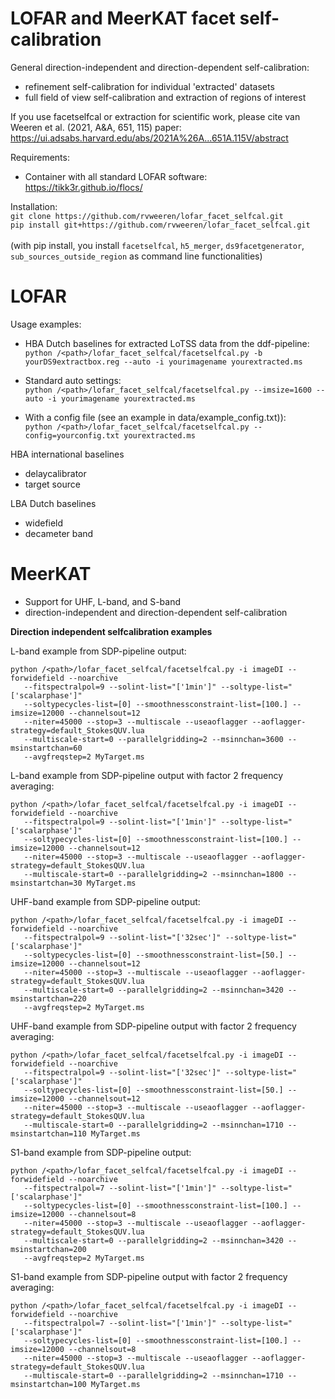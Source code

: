 # LOFAR and MeerKAT facet self-calibration
General direction-independent and direction-dependent self-calibration: 
 - refinement self-calibration for individual 'extracted' datasets 
 - full field of view self-calibration and extraction of regions of interest

If you use facetselfcal or extraction for scientific work, please cite van Weeren et al. (2021, A&A, 651, 115) paper: \
https://ui.adsabs.harvard.edu/abs/2021A%26A...651A.115V/abstract 

Requirements:
- Container with all standard LOFAR software: https://tikk3r.github.io/flocs/ 

Installation:
\
`git clone https://github.com/rvweeren/lofar_facet_selfcal.git`
\
`pip install git+https://github.com/rvweeren/lofar_facet_selfcal.git`
\
\
(with pip install, you install ```facetselfcal```, ```h5_merger```, ```ds9facetgenerator```, ```sub_sources_outside_region```
as command line functionalities)


# LOFAR
Usage examples:
- HBA Dutch baselines for extracted LoTSS data from the ddf-pipeline:\
`python /<path>/lofar_facet_selfcal/facetselfcal.py -b yourDS9extractbox.reg --auto -i yourimagename yourextracted.ms`

- Standard auto settings:\
`python /<path>/lofar_facet_selfcal/facetselfcal.py --imsize=1600 --auto -i yourimagename yourextracted.ms` 

- With a config file (see an example in data/example_config.txt)):\
`python /<path>/lofar_facet_selfcal/facetselfcal.py --config=yourconfig.txt yourextracted.ms`

HBA international baselines
- delaycalibrator
- target source

LBA Dutch baselines
 - widefield
 - decameter band


# MeerKAT
- Support for UHF, L-band, and S-band
- direction-independent and direction-dependent self-calibration

**Direction independent selfcalibration examples** 

L-band example from SDP-pipeline output:
```
python /<path>/lofar_facet_selfcal/facetselfcal.py -i imageDI --forwidefield --noarchive 
   --fitspectralpol=9 --solint-list="['1min']" --soltype-list="['scalarphase']" 
   --soltypecycles-list=[0] --smoothnessconstraint-list=[100.] --imsize=12000 --channelsout=12 
   --niter=45000 --stop=3 --multiscale --useaoflagger --aoflagger-strategy=default_StokesQUV.lua 
   --multiscale-start=0 --parallelgridding=2 --msinnchan=3600 --msinstartchan=60 
   --avgfreqstep=2 MyTarget.ms 
```

L-band example from SDP-pipeline output with factor 2 frequency averaging:
```
python /<path>/lofar_facet_selfcal/facetselfcal.py -i imageDI --forwidefield --noarchive
   --fitspectralpol=9 --solint-list="['1min']" --soltype-list="['scalarphase']"
   --soltypecycles-list=[0] --smoothnessconstraint-list=[100.] --imsize=12000 --channelsout=12
   --niter=45000 --stop=3 --multiscale --useaoflagger --aoflagger-strategy=default_StokesQUV.lua
   --multiscale-start=0 --parallelgridding=2 --msinnchan=1800 --msinstartchan=30 MyTarget.ms 
```

UHF-band example from SDP-pipeline output:
```
python /<path>/lofar_facet_selfcal/facetselfcal.py -i imageDI --forwidefield --noarchive
   --fitspectralpol=9 --solint-list="['32sec']" --soltype-list="['scalarphase']"
   --soltypecycles-list=[0] --smoothnessconstraint-list=[50.] --imsize=12000 --channelsout=12
   --niter=45000 --stop=3 --multiscale --useaoflagger --aoflagger-strategy=default_StokesQUV.lua
   --multiscale-start=0 --parallelgridding=2 --msinnchan=3420 --msinstartchan=220
   --avgfreqstep=2 MyTarget.ms 
```

UHF-band example from SDP-pipeline output with factor 2 frequency averaging:
```
python /<path>/lofar_facet_selfcal/facetselfcal.py -i imageDI --forwidefield --noarchive
   --fitspectralpol=9 --solint-list="['32sec']" --soltype-list="['scalarphase']"
   --soltypecycles-list=[0] --smoothnessconstraint-list=[50.] --imsize=12000 --channelsout=12
   --niter=45000 --stop=3 --multiscale --useaoflagger --aoflagger-strategy=default_StokesQUV.lua
   --multiscale-start=0 --parallelgridding=2 --msinnchan=1710 --msinstartchan=110 MyTarget.ms 
```

S1-band example from SDP-pipeline output:
```
python /<path>/lofar_facet_selfcal/facetselfcal.py -i imageDI --forwidefield --noarchive 
   --fitspectralpol=7 --solint-list="['1min']" --soltype-list="['scalarphase']" 
   --soltypecycles-list=[0] --smoothnessconstraint-list=[100.] --imsize=12000 --channelsout=8 
   --niter=45000 --stop=3 --multiscale --useaoflagger --aoflagger-strategy=default_StokesQUV.lua 
   --multiscale-start=0 --parallelgridding=2 --msinnchan=3420 --msinstartchan=200 
   --avgfreqstep=2 MyTarget.ms 
```

S1-band example from SDP-pipeline output with factor 2 frequency averaging:
```
python /<path>/lofar_facet_selfcal/facetselfcal.py -i imageDI --forwidefield --noarchive
   --fitspectralpol=7 --solint-list="['1min']" --soltype-list="['scalarphase']"
   --soltypecycles-list=[0] --smoothnessconstraint-list=[100.] --imsize=12000 --channelsout=8
   --niter=45000 --stop=3 --multiscale --useaoflagger --aoflagger-strategy=default_StokesQUV.lua
   --multiscale-start=0 --parallelgridding=2 --msinnchan=1710 --msinstartchan=100 MyTarget.ms 
```
